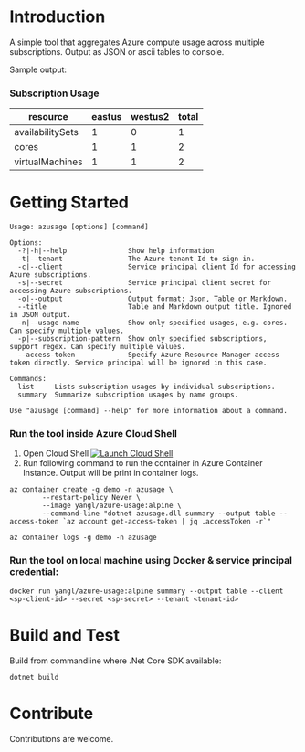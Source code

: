 # Introduction 
A simple tool that aggregates Azure compute usage across multiple subscriptions. Output as JSON or ascii tables to console.

Sample output:

### Subscription Usage
| resource          | eastus   | westus2  | total    |
|-------------------|----------|----------|----------|
| availabilitySets  | 1        | 0        | 1        |
| cores             | 1        | 1        | 2        |
| virtualMachines   | 1        | 1        | 2        |

# Getting Started
```
Usage: azusage [options] [command]

Options:
  -?|-h|--help               Show help information
  -t|--tenant                The Azure tenant Id to sign in.
  -c|--client                Service principal client Id for accessing Azure subscriptions.
  -s|--secret                Service principal client secret for accessing Azure subscriptions.
  -o|--output                Output format: Json, Table or Markdown.
  --title                    Table and Markdown output title. Ignored in JSON output.
  -n|--usage-name            Show only specified usages, e.g. cores. Can specify multiple values.
  -p|--subscription-pattern  Show only specified subscriptions, support regex. Can specify multiple values.
  --access-token             Specify Azure Resource Manager access token directly. Service principal will be ignored in this case.

Commands:
  list     Lists subscription usages by individual subscriptions.
  summary  Summarize subscription usages by name groups.

Use "azusage [command] --help" for more information about a command.
```

### Run the tool inside Azure Cloud Shell
1. Open Cloud Shell [![Launch Cloud Shell](https://shell.azure.com/images/launchcloudshell.png "Launch Cloud Shell")](https://shell.azure.com)
2. Run following command to run the container in Azure Container Instance. Output will be print in container logs.
```
az container create -g demo -n azusage \
        --restart-policy Never \
        --image yangl/azure-usage:alpine \
        --command-line "dotnet azusage.dll summary --output table --access-token `az account get-access-token | jq .accessToken -r`"

az container logs -g demo -n azusage
```

### Run the tool on local machine using Docker & service principal credential:
```
docker run yangl/azure-usage:alpine summary --output table --client <sp-client-id> --secret <sp-secret> --tenant <tenant-id>
```

# Build and Test
Build from commandline where .Net Core SDK available:
```
dotnet build
```

# Contribute
Contributions are welcome.